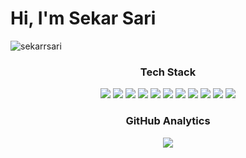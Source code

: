 <h1 align="left">Hi, I'm Sekar Sari</h1>
<p align="left"> <img src="https://komarev.com/ghpvc/?username=sekarrsari&label=Profile%20views&color=0000FF&style=for-the-badge" alt="sekarrsari" /> </p>

<h3 align="center">Tech Stack</h3>
<p align="center">
  <img src="https://img.shields.io/badge/tailwindcss-%2338B2AC.svg?style=for-the-badge&logo=tailwind-css&logoColor=white"/>
  <img src="https://img.shields.io/badge/html5-E34F26?style=for-the-badge&logo=html5&logoColor=white"/>
  <img src="https://img.shields.io/badge/CSS3-1572B6?style=for-the-badge&logo=css3&logoColor=white"/>
  <img src="https://img.shields.io/badge/daisyui-5A0EF8?style=for-the-badge&logo=daisyui&logoColor=white"/>
  <img src="https://img.shields.io/badge/bootstrap-%238511FA.svg?style=for-the-badge&logo=bootstrap&logoColor=white"/>
  <img src="https://img.shields.io/badge/mysql-00f?style=for-the-badge&logo=mysql&logoColor=white"/>
  <img src="https://img.shields.io/badge/PostgreSQL-316192?style=for-the-badge&logo=postgresql&logoColor=white"/>
  <img src="https://img.shields.io/badge/javascript-ccaa30?style=for-the-badge&logo=javascript&logoColor=white"/>
  <img src="https://img.shields.io/badge/PHP-777BB4?style=for-the-badge&logo=php&logoColor=white"/>
  <img src="https://img.shields.io/badge/python-3670A0?style=for-the-badge&logo=python&logoColor=white"/>
  <img src="https://img.shields.io/badge/Figma-F24E1E?style=for-the-badge&logo=figma&logoColor=white"/>
</p>

<h3 align="center">GitHub Analytics</h3>
<p align="center">
<a href="https://github.com/sekarrsari">
<!--   <img height="180em" src="https://github-readme-stats-seven-rho-69.vercel.app/api/top-langs/?username=sekarrsari&layout=compact&theme=algolia&hide=hack"/> -->
  <img src="https://github-readme-streak-stats.herokuapp.com?user=sekarrsari&theme=tokyonight&date_format=j%20M%5B%20Y%5D">
</a>
</p>
